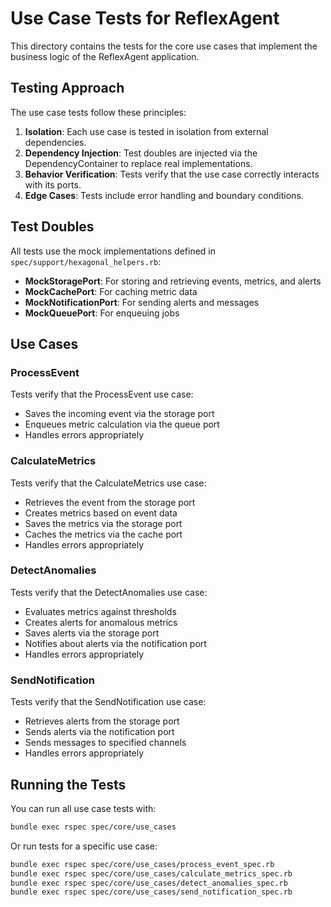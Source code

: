 # Use Case Tests for ReflexAgent

This directory contains the tests for the core use cases that implement the business logic of the ReflexAgent application.

## Testing Approach

The use case tests follow these principles:

1. **Isolation**: Each use case is tested in isolation from external dependencies.
2. **Dependency Injection**: Test doubles are injected via the DependencyContainer to replace real implementations.
3. **Behavior Verification**: Tests verify that the use case correctly interacts with its ports.
4. **Edge Cases**: Tests include error handling and boundary conditions.

## Test Doubles

All tests use the mock implementations defined in `spec/support/hexagonal_helpers.rb`:

- **MockStoragePort**: For storing and retrieving events, metrics, and alerts
- **MockCachePort**: For caching metric data
- **MockNotificationPort**: For sending alerts and messages
- **MockQueuePort**: For enqueuing jobs

## Use Cases

### ProcessEvent

Tests verify that the ProcessEvent use case:
- Saves the incoming event via the storage port
- Enqueues metric calculation via the queue port
- Handles errors appropriately

### CalculateMetrics

Tests verify that the CalculateMetrics use case:
- Retrieves the event from the storage port
- Creates metrics based on event data
- Saves the metrics via the storage port
- Caches the metrics via the cache port
- Handles errors appropriately

### DetectAnomalies

Tests verify that the DetectAnomalies use case:
- Evaluates metrics against thresholds
- Creates alerts for anomalous metrics
- Saves alerts via the storage port
- Notifies about alerts via the notification port
- Handles errors appropriately

### SendNotification

Tests verify that the SendNotification use case:
- Retrieves alerts from the storage port
- Sends alerts via the notification port
- Sends messages to specified channels
- Handles errors appropriately

## Running the Tests

You can run all use case tests with:

```bash
bundle exec rspec spec/core/use_cases
```

Or run tests for a specific use case:

```bash
bundle exec rspec spec/core/use_cases/process_event_spec.rb
bundle exec rspec spec/core/use_cases/calculate_metrics_spec.rb
bundle exec rspec spec/core/use_cases/detect_anomalies_spec.rb
bundle exec rspec spec/core/use_cases/send_notification_spec.rb
``` 